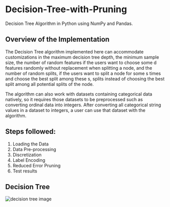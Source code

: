 # Decision-Tree-with-Pruning
Decision Tree Algorithm in Python using NumPy and Pandas.

## Overview of the Implementation

The Decision Tree algorithm implemented here can accommodate customizations in the maximum decision tree depth, the minimum sample size, the number of random features if the users want to choose some d features randomly without replacement when splitting a node, and the number of random splits, if the users want to split a node for some s times and choose the best split among these s, splits instead of choosing the best split among all potential splits of the node.

The algorithm can also work with datasets containing categorical data natively, so it requires those datasets to be preprocessed such as converting ordinal data into integers. After converting all categorical string values in a dataset to integers, a user can use that dataset with the algorithm. 

## Steps followed:
1. Loading the Data
2. Data Pre-processing
3. Discretization
4. Label Encoding
5. Reduced Error Pruning
6. Test results

## Decision Tree

![decision tree image](https://github.com/Hritik003/Decision-Tree-with-Pruning/assets/73677045/783d0e8e-8a54-4534-83f3-400b25ee5afa)
